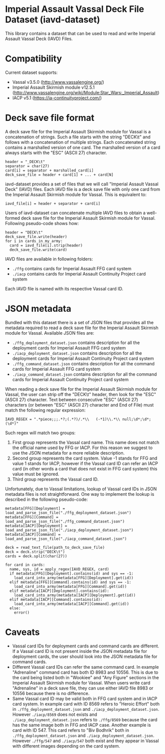 # Imperial Assault Vassal Deck File Dataset (iavd-dataset)
This library contains a dataset that can be used to read and write Imperial Assault Vassal Deck (IAVD) Files.

# Compatibility
Current dataset supports:

* Vassal v3.5.0 (http://www.vassalengine.org/)
* Imperial Assault Skirmish module v12.5.1 (http://www.vassalengine.org/wiki/Module:Star_Wars:_Imperial_Assault)
* IACP v5.1 (https://ia-continuityproject.com/)

# Deck save file format
A deck save file for the Imperial Assault Skirmish module for Vassal is a concatenation of strings. Such a file starts with the string "DECK\t" and follows with a concatenation of multiple strings. Each concatenated string contains a marshalled version of one card. The marshalled version of a card always starts with the "ESC" (ASCII 27) character.

```
header = "_DECK\t"
separator = char(27)
card[i] = separator + marshalled_card[i]
deck_save_file = header + card[1] + ... + card[N]
```

iavd-dataset provides a set of files that we will call "Imperial Assault Vassal Deck" (IAVD) files. Each IAVD file is a deck save file with only one card from the Imperial Assault Skirmish module for Vassal. This is equivalent to:

```iavd_file[i] = header + separator + card[i]```

Users of iavd-dataset can concatenate multiple IAVD files to obtain a well-formed deck save file for the Imperial Assault Skirmish module for Vassal. Following pseudo-code shows how:

```
header = "DECK\t"
deck_save_file.write(header)
for i in cards_in_my_army:
  card = iavd_file[i].strip(header)
  deck_save_file.write(card)
```

IAVD files are available in following folders:

* ```./ffg``` contains cards for Imperial Assault FFG card system
* ```./iacp``` contains cards for Imperial Assault Continuity Project card system

Each IAVD file is named with its respective Vassal card ID.

# JSON metadata
Bundled with this dataset there is a set of JSON files that provides all the metadata required to read a deck save file for the Imperial Assault Skirmish module for Vassal. Available JSON files are:

* ```./ffg_deployment_dataset.json``` contains description for all the deployment cards for Imperial Assault FFG card system
* ```./iacp_deployment_dataset.json``` contains description for all the deployment cards for Imperial Assault Continuity Project card system
* ```./ffg_command_dataset.json``` contains description for all the command cards for Imperial Assault FFG card system
* ```./iacp_command_dataset.json``` contains description for all the command cards for Imperial Assault Continuity Project card system

When reading a deck save file for the Imperial Assault Skirmish module for Vassal, the user can strip off the "DECK\t" header, then look for the "ESC" (ASCII 27) character. Text between consecutive "ESC" (ASCII 27) characters (or between "ESC" (ASCII 27) character and End of File) must match the following regular expression:

```IAVD_REGEX = ".*piece;;;.*?;(.*?)/.*\\	(-*1)\\.*\\	null;\d*;\d*;(\d*)"```

Such regex will match two groups:

1. First group represents the Vassal card name. This name does not match the official name used by FFG or IACP. For this reason we suggest to use the JSON metadata for a more reliable description.
2. Second group represents the card system. Value -1 stands for FFG and value 1 stands for IACP, however if the Vassal card ID can refer an IACP card (in other words a card that does not exist in FFG card system) this value must be ignored.
3. Third group represents the Vassal card ID.

Unfortunately, due to Vassal limitations, lookup of Vassal card IDs in JSON metadata files is not straightforward. One way to implement the lookup is described in the following pseudo-code:

```
metadata[FFG][Deployment] = load_and_parse_json_file("./ffg_deployment_dataset.json")
metadata[FFG][Command] = load_and_parse_json_file("./ffg_command_dataset.json")
metadata[IACP][Deployment] = load_and_parse_json_file("./iacp_deployment_dataset.json")
metadata[IACP][Command] = load_and_parse_json_file("./iacp_command_dataset.json")

deck = read_text_file(path_to_deck_save_file)
deck = deck.strip("DECK\t")
cards = deck.split(char(27))

for card in cards:
  name, sys, id = apply_regex(IAVD_REGEX, card)
  if metadata[FFG][Deployment].contains(id) and sys == -1:
    load_card_into_army(metadata[FFG][Deployment].get(id))
  elif metadata[FFG][Command].contains(id) and sys == -1:
    load_card_into_army(metadata[FFG][Command].get(id))
  elif metadata[IACP][Deployment].contains(id):
    load_card_into_army(metadata[IACP][Deployment].get(id))
  elif metadata[IACP][Command].contains(id):
    load_card_into_army(metadata[IACP][Command].get(id))
  else:
    error()
```

# Caveats

* Vassal card IDs for deployment cards and command cards are different. If a Vassal card ID is not present inside the JSON metadata file for deployment cards, the user should look into the JSON metadata file for command cards.
* Different Vassal card IDs can refer the same command card. In example "Adrenaline" command card has both ID 8983 and 10556. This is due to the card being listed both in "Wookiee" and "Any Figure" sections in the Imperial Assault Skirmish module for Vassal. When users write card "Adrenaline" in a deck save file, they can use either IAVD file 8983 or 10556 because there is no difference.
* Same Vassal card ID may be valid both in FFG card system and in IACP card system. In example card with ID 8569 refers to "Heroic Effort" both in ```./ffg_deployment_dataset.json``` and ```./iacp_deployment_dataset.json```. However ```./iacp/8569``` does not exists and ```./iacp_deployment_dataset.json``` refers to ```./ffg/8569``` because the card has the same image both in FFG and IACP case. Another example is card with ID 547. This card refers to "Biv Bodhrik" both in ```./ffg_deployment_dataset.json``` and ```./iacp_deployment_dataset.json```. However ```./ffg/547``` and ```./iacp/547``` both exist and they appear in Vassal with different images depending on the card system.
